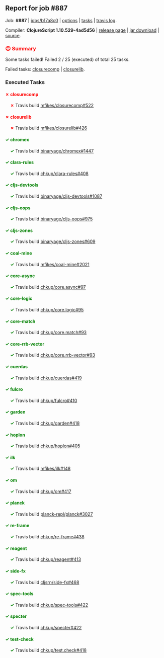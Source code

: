 ## Report for job #887

Job: **#887** | [jobs/b17a8c0](https://github.com/cljs-oss/canary/commit/b17a8c0bcdcb93afe1f429d087d22be03f915733) | [options](options.edn) | [tasks](tasks.edn) | [travis log](https://travis-ci.org/cljs-oss/canary/builds/524270398).

Compiler: **ClojureScript 1.10.529-4ad5d56** | [release page](https://github.com/cljs-oss/canary/releases/tag/r1.10.529-4ad5d56) | [jar download](https://github.com/cljs-oss/canary/releases/download/r1.10.529-4ad5d56/clojurescript-1.10.529-4ad5d56.jar) | [source](https://github.com/mfikes/clojurescript/commit/4ad5d56efa5d2a163e8cceb0e9e05eb97c905d86).

### <b style='color:red'>☹ Summary</b>

Some tasks failed! Failed 2 / 25 (executed) of total 25 tasks.

Failed tasks: [closurecomp](#-closurecomp) | [closurelib](#-closurelib).

### Executed Tasks

#### <b style='color:red'>&#x2717; closurecomp</b>
&nbsp;&nbsp;&nbsp;&nbsp;<b style='color:red'>&#x2717;</b> Travis build [mfikes/closurecomp#522](https://travis-ci.org/mfikes/closurecomp/builds/524271268)<br>

#### <b style='color:red'>&#x2717; closurelib</b>
&nbsp;&nbsp;&nbsp;&nbsp;<b style='color:red'>&#x2717;</b> Travis build [mfikes/closurelib#426](https://travis-ci.org/mfikes/closurelib/builds/524271286)<br>

#### <b style='color:green'>&#x2713; chromex</b>
&nbsp;&nbsp;&nbsp;&nbsp;<b style='color:green'>&#x2713;</b> Travis build [binaryage/chromex#1447](https://travis-ci.org/binaryage/chromex/builds/524271266)<br>

#### <b style='color:green'>&#x2713; clara-rules</b>
&nbsp;&nbsp;&nbsp;&nbsp;<b style='color:green'>&#x2713;</b> Travis build [chkup/clara-rules#408](https://travis-ci.org/chkup/clara-rules/builds/524271264)<br>

#### <b style='color:green'>&#x2713; cljs-devtools</b>
&nbsp;&nbsp;&nbsp;&nbsp;<b style='color:green'>&#x2713;</b> Travis build [binaryage/cljs-devtools#1087](https://travis-ci.org/binaryage/cljs-devtools/builds/524271272)<br>

#### <b style='color:green'>&#x2713; cljs-oops</b>
&nbsp;&nbsp;&nbsp;&nbsp;<b style='color:green'>&#x2713;</b> Travis build [binaryage/cljs-oops#975](https://travis-ci.org/binaryage/cljs-oops/builds/524271260)<br>

#### <b style='color:green'>&#x2713; cljs-zones</b>
&nbsp;&nbsp;&nbsp;&nbsp;<b style='color:green'>&#x2713;</b> Travis build [binaryage/cljs-zones#609](https://travis-ci.org/binaryage/cljs-zones/builds/524271288)<br>

#### <b style='color:green'>&#x2713; coal-mine</b>
&nbsp;&nbsp;&nbsp;&nbsp;<b style='color:green'>&#x2713;</b> Travis build [mfikes/coal-mine#2021](https://travis-ci.org/mfikes/coal-mine/builds/524271295)<br>

#### <b style='color:green'>&#x2713; core-async</b>
&nbsp;&nbsp;&nbsp;&nbsp;<b style='color:green'>&#x2713;</b> Travis build [chkup/core.async#97](https://travis-ci.org/chkup/core.async/builds/524271303)<br>

#### <b style='color:green'>&#x2713; core-logic</b>
&nbsp;&nbsp;&nbsp;&nbsp;<b style='color:green'>&#x2713;</b> Travis build [chkup/core.logic#95](https://travis-ci.org/chkup/core.logic/builds/524271305)<br>

#### <b style='color:green'>&#x2713; core-match</b>
&nbsp;&nbsp;&nbsp;&nbsp;<b style='color:green'>&#x2713;</b> Travis build [chkup/core.match#93](https://travis-ci.org/chkup/core.match/builds/524271301)<br>

#### <b style='color:green'>&#x2713; core-rrb-vector</b>
&nbsp;&nbsp;&nbsp;&nbsp;<b style='color:green'>&#x2713;</b> Travis build [chkup/core.rrb-vector#93](https://travis-ci.org/chkup/core.rrb-vector/builds/524271307)<br>

#### <b style='color:green'>&#x2713; cuerdas</b>
&nbsp;&nbsp;&nbsp;&nbsp;<b style='color:green'>&#x2713;</b> Travis build [chkup/cuerdas#419](https://travis-ci.org/chkup/cuerdas/builds/524271311)<br>

#### <b style='color:green'>&#x2713; fulcro</b>
&nbsp;&nbsp;&nbsp;&nbsp;<b style='color:green'>&#x2713;</b> Travis build [chkup/fulcro#410](https://travis-ci.org/chkup/fulcro/builds/524271313)<br>

#### <b style='color:green'>&#x2713; garden</b>
&nbsp;&nbsp;&nbsp;&nbsp;<b style='color:green'>&#x2713;</b> Travis build [chkup/garden#418](https://travis-ci.org/chkup/garden/builds/524271315)<br>

#### <b style='color:green'>&#x2713; hoplon</b>
&nbsp;&nbsp;&nbsp;&nbsp;<b style='color:green'>&#x2713;</b> Travis build [chkup/hoplon#405](https://travis-ci.org/chkup/hoplon/builds/524271323)<br>

#### <b style='color:green'>&#x2713; ilk</b>
&nbsp;&nbsp;&nbsp;&nbsp;<b style='color:green'>&#x2713;</b> Travis build [mfikes/ilk#148](https://travis-ci.org/mfikes/ilk/builds/524271327)<br>

#### <b style='color:green'>&#x2713; om</b>
&nbsp;&nbsp;&nbsp;&nbsp;<b style='color:green'>&#x2713;</b> Travis build [chkup/om#417](https://travis-ci.org/chkup/om/builds/524271357)<br>

#### <b style='color:green'>&#x2713; planck</b>
&nbsp;&nbsp;&nbsp;&nbsp;<b style='color:green'>&#x2713;</b> Travis build [planck-repl/planck#3027](https://travis-ci.org/planck-repl/planck/builds/524271376)<br>

#### <b style='color:green'>&#x2713; re-frame</b>
&nbsp;&nbsp;&nbsp;&nbsp;<b style='color:green'>&#x2713;</b> Travis build [chkup/re-frame#438](https://travis-ci.org/chkup/re-frame/builds/524271336)<br>

#### <b style='color:green'>&#x2713; reagent</b>
&nbsp;&nbsp;&nbsp;&nbsp;<b style='color:green'>&#x2713;</b> Travis build [chkup/reagent#413](https://travis-ci.org/chkup/reagent/builds/524271352)<br>

#### <b style='color:green'>&#x2713; side-fx</b>
&nbsp;&nbsp;&nbsp;&nbsp;<b style='color:green'>&#x2713;</b> Travis build [cljsrn/side-fx#468](https://travis-ci.org/cljsrn/side-fx/builds/524271359)<br>

#### <b style='color:green'>&#x2713; spec-tools</b>
&nbsp;&nbsp;&nbsp;&nbsp;<b style='color:green'>&#x2713;</b> Travis build [chkup/spec-tools#422](https://travis-ci.org/chkup/spec-tools/builds/524271384)<br>

#### <b style='color:green'>&#x2713; specter</b>
&nbsp;&nbsp;&nbsp;&nbsp;<b style='color:green'>&#x2713;</b> Travis build [chkup/specter#422](https://travis-ci.org/chkup/specter/builds/524271420)<br>

#### <b style='color:green'>&#x2713; test-check</b>
&nbsp;&nbsp;&nbsp;&nbsp;<b style='color:green'>&#x2713;</b> Travis build [chkup/test.check#418](https://travis-ci.org/chkup/test.check/builds/524271394)<br>
